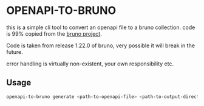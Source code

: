 # OPENAPI-TO-BRUNO

this is a simple cli tool to convert an openapi file to a bruno collection. code is 99% copied from the [bruno project](https://github.com/usebruno/bruno).

Code is taken from release 1.22.0 of bruno, very possible it will break in the future.

error handling is virtually non-existent, your own responsibility etc.

## Usage

```bash
openapi-to-bruno generate <path-to-openapi-file> <path-to-output-directory>
```
